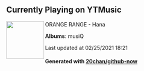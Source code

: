 ## Currently Playing on YTMusic

[<img align="left" width="100" src="https://lh3.googleusercontent.com/w_-X8ndf4d7_AnfAJgTu8JDtYv6-FE4ZTuPUgAPceX0b5UkPjgkpsqYtdEd90QgvEEiVqhEJT9M7VdGN9A">](https://music.youtube.com/watch?v=QmaP8od7-_0)

ORANGE RANGE - Hana

**Albums**: musiQ

Last updated at 02/25/2021 18:21

#### Generated with [20chan/github-now](https://github.com/20chan/github-now)


<!--
**20chan/20chan** is a ✨ _special_ ✨ repository because its `README.md` (this file) appears on your GitHub profile.

Here are some ideas to get you started:

- 🔭 I’m currently working on ...
- 🌱 I’m currently learning ...
- 👯 I’m looking to collaborate on ...
- 🤔 I’m looking for help with ...
- 💬 Ask me about ...
- 📫 How to reach me: ...
- 😄 Pronouns: ...
- ⚡ Fun fact: ...
-->
